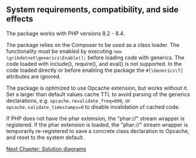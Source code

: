 ## System requirements, compatibility, and side effects

The package works with PHP versions 8.2 - 8.4.

The package relies on the Composer to be used as a class loader. 
The functionality must be enabled by executing `new \grikdotnet\generics\Enable();` 
before loading code with generics.
The code loaded with include(), require(), and eval() is not supported.
In the code loaded directly or before enabling the package the `#[\Generics\T]` attributes are ignored.

The package is optimized to use Opcache extension, but works without it.
Set a larger than default values cache TTL to avoid parsing of the generics declarations, e.g.
`opcache.revalidate_freq=600`, or `opcache.validate_timestamps=0` to disable invalidation of cached code.

If PHP does not have the phar extension, the "phar://" stream wrapper is registered.
If the phar extension is loaded, the "phar://" stream wrapper is temporarily re-registered to save a concrete 
class declaration to Opcache, and reset to the system default.

[Next Chapter: Solution diagrams](implementation.md)